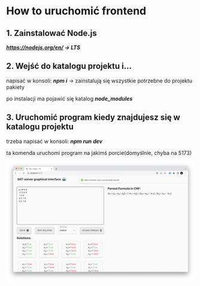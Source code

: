 # How to uruchomić frontend

## 1. Zainstalować Node.js

***https://nodejs.org/en/ -> LTS***

## 2. Wejść do katalogu projektu i...

napisać w konsoli: **_npm i_** -> zainstalują się wszystkie potrzebne do projektu pakiety

po instalacji ma pojawić się katalog **_node_modules_**

## 3. Uruchomić program kiedy znajdujesz się w katalogu projektu

trzeba napisać w konsoli: **_npm run dev_**

ta komenda uruchomi program na jakimś porcie(domyślnie, chyba na 5173)

![v0.1](./public/v0.2.png)